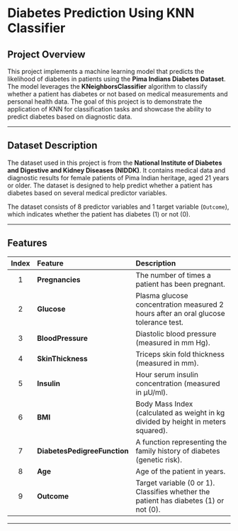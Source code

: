 # Diabetes Prediction Using KNN Classifier

## Project Overview
This project implements a machine learning model that predicts the likelihood of diabetes in patients using the **Pima Indians Diabetes Dataset**. The model leverages the **KNeighborsClassifier** algorithm to classify whether a patient has diabetes or not based on medical measurements and personal health data. The goal of this project is to demonstrate the application of KNN for classification tasks and showcase the ability to predict diabetes based on diagnostic data.

---

## Dataset Description

The dataset used in this project is from the **National Institute of Diabetes and Digestive and Kidney Diseases (NIDDK)**. It contains medical data and diagnostic results for female patients of Pima Indian heritage, aged 21 years or older. The dataset is designed to help predict whether a patient has diabetes based on several medical predictor variables.

The dataset consists of 8 predictor variables and 1 target variable (`Outcome`), which indicates whether the patient has diabetes (1) or not (0).

---

## Features

| **Index** | **Feature**                  | **Description**                                                                 |
|:---------:|:-----------------------------|:-------------------------------------------------------------------------------|
| 1         | **Pregnancies**               | The number of times a patient has been pregnant.                                |
| 2         | **Glucose**                   | Plasma glucose concentration measured 2 hours after an oral glucose tolerance test. |
| 3         | **BloodPressure**             | Diastolic blood pressure (measured in mm Hg).                                   |
| 4         | **SkinThickness**             | Triceps skin fold thickness (measured in mm).                                  |
| 5         | **Insulin**                   | Hour serum insulin concentration (measured in µU/ml).                        |
| 6         | **BMI**                       | Body Mass Index (calculated as weight in kg divided by height in meters squared). |
| 7         | **DiabetesPedigreeFunction**  | A function representing the family history of diabetes (genetic risk).          |
| 8         | **Age**                       | Age of the patient in years.                                                   |
| 9         | **Outcome**                   | Target variable (0 or 1). Classifies whether the patient has diabetes (1) or not (0). |

---
